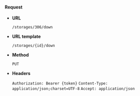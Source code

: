 #### Request

* **URL**

  `/storages/306/down`

* **URL template**

  `/storages/{id}/down`

* **Method**

  `PUT`

* **Headers**

  `Authorization: Bearer {token}`
  `Content-Type: application/json;charset=UTF-8`
  `Accept: application/json`
